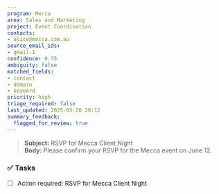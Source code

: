 ```yaml
---
program: Mecca
area: Sales and Marketing
project: Event Coordination
contacts:
- alice@mecca.com.au
source_email_ids:
- gmail-1
confidence: 0.75
ambiguity: false
matched_fields:
- contact
- domain
- keyword
priority: high
triage_required: false
last_updated: 2025-05-26 20:12
summary_feedback:
  flagged_for_review: true
---
```

> **Subject:** RSVP for Mecca Client Night  
> **Body:** Please confirm your RSVP for the Mecca event on June 12.

### ✅ Tasks
- [ ] Action required: RSVP for Mecca Client Night 